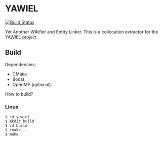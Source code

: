 # YAWIEL
[![Build Status](https://travis-ci.org/robertohueso/yawiel_colext.svg?branch=master)](https://travis-ci.org/robertohueso/yawiel_colext)

Yet Another WIkifier and Entity Linker. This is a collocation extractor for the YAWIEL project.

## Build

Dependencies:
* CMake
* Boost
* OpenMP (optional).

How to build?

### Linux

```shell
$ cd yawiel
$ mkdir build
$ cd build
$ cmake ..
$ make
```

